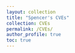 ```yaml
---
layout: collection
title: "Spencer's CVEs"
collection: CVEs
permalink: /CVEs/
author_profile: true
toc: true
---
```

